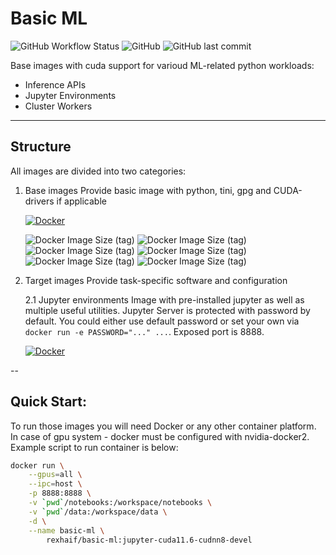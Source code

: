 # Basic ML
![GitHub Workflow Status](https://img.shields.io/github/workflow/status/rexhaif/basic-ml/Build?style=for-the-badge)
![GitHub](https://img.shields.io/github/license/rexhaif/basic-ml?style=for-the-badge)
![GitHub last commit](https://img.shields.io/github/last-commit/rexhaif/basic-ml?style=for-the-badge)

Base images with cuda support for varioud ML-related python workloads:
- Inference APIs
- Jupyter Environments
- Cluster Workers

---
## Structure
All images are divided into two categories:
1. Base images
    Provide basic image with python, tini, gpg and CUDA-drivers if applicable

    [![Docker](https://img.shields.io/badge/docker-%230db7ed.svg?style=for-the-badge&logo=docker&logoColor=white)](https://hub.docker.com/r/rexhaif/basic-ml/tags?page=1&name=base)
    
    ![Docker Image Size (tag)](https://img.shields.io/docker/image-size/rexhaif/basic-ml/base-cuda11.6-runtime?label=CUDA%20runtime&style=for-the-badge)
    ![Docker Image Size (tag)](https://img.shields.io/docker/image-size/rexhaif/basic-ml/base-cuda11.6-devel?label=CUDA%20DEVEL&style=for-the-badge)
    ![Docker Image Size (tag)](https://img.shields.io/docker/image-size/rexhaif/basic-ml/base-cuda11.6-cudnn8-devel?label=CUDNN%20DEVEL&style=for-the-badge)
    ![Docker Image Size (tag)](https://img.shields.io/docker/image-size/rexhaif/basic-ml/base-cuda11.6-cudnn8-runtime?label=CUDNN%20Runtime&style=for-the-badge)
    ![Docker Image Size (tag)](https://img.shields.io/docker/image-size/rexhaif/basic-ml/base-cuda11.6?label=CUDA%20Base%20%20%20&style=for-the-badge)
    ![Docker Image Size (tag)](https://img.shields.io/docker/image-size/rexhaif/basic-ml/base-cpu?label=CPU%20Base&style=for-the-badge)

2. Target images
    Provide task-specific software and configuration

    2.1 Jupyter environments
        Image with pre-installed jupyter as well as multiple useful utilities. Jupyter Server is protected with password by default. You could either use default password or set your own via `docker run -e PASSWORD="..." ...`. Exposed port is 8888.

    [![Docker](https://img.shields.io/badge/docker-%230db7ed.svg?style=for-the-badge&logo=docker&logoColor=white)](https://hub.docker.com/r/rexhaif/basic-ml/tags?page=1&name=jupyter)


--
## Quick Start:

To run those images you will need Docker or any other container platform. In case of gpu system - docker must be configured with nvidia-docker2. Example script to run container is below:
```bash
docker run \
    --gpus=all \
    --ipc=host \
    -p 8888:8888 \
    -v `pwd`/notebooks:/workspace/notebooks \
    -v `pwd`/data:/workspace/data \
    -d \
    --name basic-ml \
        rexhaif/basic-ml:jupyter-cuda11.6-cudnn8-devel
```
